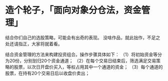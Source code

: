 # 造个轮子，「面向对象分仓法，资金管理」

结合你们自己的选股策略，可能会有出奇的表现。
没啥作品，就此拙作，不足之处还请指正，大家将就着看。

结合资金管理的方法来构建投资组合。操作步骤具体如下： 
（1）将初始资金等分为20份，分别划归20个资金通道； 
（2）在每个交易日结束后，筛选满足交易策略的股票，以次日开盘价买入，等权占用其中一个通道的资金；
（3）每个通道的股票，在持有20个交易日后以收盘价卖出；